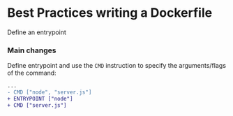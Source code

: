 # Best Practices writing a Dockerfile

Define an entrypoint

### Main changes

Define entrypoint and use the `CMD` instruction to specify the arguments/flags of the command:

```diff
...
- CMD ["node", "server.js"]
+ ENTRYPOINT ["node"]
+ CMD ["server.js"]
```
